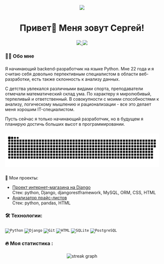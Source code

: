 <div align="center">
  <img src="https://user-images.githubusercontent.com/74038190/212750999-42ff8a64-dad8-4772-9648-849968543991.gif"  />
</div>

###

<h1 align="center">Привет👋 Меня зовут Сергей!</h1>

###

<div align="center">
  <a href="https://vk.com/ser_kovalevsky" >
    <img src="https://img.shields.io/badge/%D0%92%D0%9A%D0%BE%D0%BD%D1%82%D0%B0%D0%BA%D1%82%D0%B5-blue?logo=vk" height="25"/>
  </a>
  <a href="https://t.me/ser_kovalevsky" >
    <img src="https://img.shields.io/badge/Telegram-2CA5E0?logo=telegram&logoColor=white" height="25"/>
  </a>
</div>

###

<h3 align="left">👩‍💻  Обо мне</h3>

###

Я начинающий backend-разработчик на языке Python. Мне 22 года и я считаю себя довольно перпективным специалистом в области веб-разработки, есть также склонность к анализу данных.

С детства увлекался различными видами спорта, преподаватели отмечали математический склад ума. По характеру я миролюбивый, терпеливый и ответственный. В совокупности с моими способностями к анализу, логическому мышлению и рационализации - все это делает меня хорошим IT-специалистом.

Пусть сейчас я только начинающий разработчик, но в будущем я планирую достичь больших высот в программировании.

###

<p align="center">
 <img width="600" src="github-snake.svg" alt="snake"/>
</p>

###

📕 Мои проекты:

* [Проект интернет-магазина на Django](https://github.com/Ser-Kov/UrbanProject)<br>
  Стек: python, Django, djangorestframework, MySQL, ORM, CSS, HTML
* [Анализатор прайс-листов](https://github.com/Ser-Kov/Exam_Work_UrbanUniversity)<br>
  Стек: python, pandas, HTML

###

<h3 align="left">🛠 Технологии:</h3>

###

<div >
	<code><img width="40" src="https://user-images.githubusercontent.com/25181517/183423507-c056a6f9-1ba8-4312-a350-19bcbc5a8697.png" alt="Python" title="Python"/></code>
	<code><img width="40" src="https://github.com/marwin1991/profile-technology-icons/assets/62091613/9bf5650b-e534-4eae-8a26-8379d076f3b4" alt="Django" title="Django"/></code>
	<code><img width="40" src="https://user-images.githubusercontent.com/25181517/192108372-f71d70ac-7ae6-4c0d-8395-51d8870c2ef0.png" alt="Git" title="Git"/></code>
	<code><img width="40" src="https://user-images.githubusercontent.com/25181517/192158954-f88b5814-d510-4564-b285-dff7d6400dad.png" alt="HTML" title="HTML"/></code>
	<code><img width="40" src="https://github.com/marwin1991/profile-technology-icons/assets/136815194/82df4543-236b-4e45-9604-5434e3faab17" alt="SQLite" title="SQLite"/></code>
	<code><img width="40" src="https://user-images.githubusercontent.com/25181517/117208740-bfb78400-adf5-11eb-97bb-09072b6bedfc.png" alt="PostgreSQL" title="PostgreSQL"/></code>
</div>

###

###

<h3 align="left">🔥   Моя статистика :</h3>

###

<div align="center">
  <img src="https://streak-stats.demolab.com?user=ser-kov&locale=ru&mode=daily&theme=dark&hide_border=false&border_radius=5&order=3" height="220" alt="streak graph"  />
</div>

